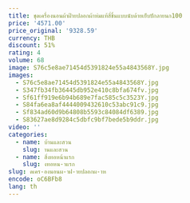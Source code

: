 ```yaml
---
title: ชุดเครื่องนอนผ้าฝ้ายปลอกผ้าห่มแท้สี่ชิ้นแบบนับด้ายเย็บปักลายนก100
price: '4571.00'
price_original: '9328.59'
currency: THB
discount: 51%
rating: 4
volume: 68
image: S76c5e8ae71454d5391824e55a4843568Y.jpg
images:
  - S76c5e8ae71454d5391824e55a4843568Y.jpg
  - S347fb34fb36445db952e410c8bfa674fv.jpg
  - Sf61ff919e6b94b689e7fac585c5c3523Y.jpg
  - S84fa6ea8af4444009432610c53abc91c9.jpg
  - Sf834ad60d9b64808b5593c84084df6389.jpg
  - S83627ae8d9284c5dbfc9bf7bede5b9ddr.jpg
video: ''
categories:
  - name: บ้านและสวน
    slug: านและสวน
  - name: สิ่งทอหน้าแรก
    slug: งทอหน-าแรก
slug: ดเคร-องนอนผ-าฝ-ายปลอกผ-าห
encode: oC6BFb8
lang: th
---
```

  